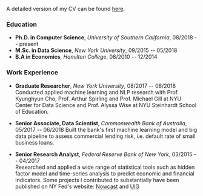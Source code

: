 A detailed version of my CV can be found [here](https://drive.google.com/file/d/1TZFwIWGsDN-o2VStVHz2mQGvdrt5pD18/view?usp=sharing).

### Education
- **Ph.D. in Computer Science**,   _University of Southern California_,   08/2018 -- present <br/>
- **M.Sc. in Data Science**, _New York University_, 09/2015 -- 05/2018
- **B.A in Economics**, _Hamilton College_, 08/2010 -- 12/2014


### Work Experience
- **Graduate Researcher**,     _New York University_,         08/2017 -- 08/2018 <br/>
Conducted applied machine learning and NLP research with Prof. Kyunghyun Cho, Prof. Arthur Spirling and Prof. Michael Gill at NYU Center for Data Science and Prof. Alyssa Wise at NYU Steinhardt School of Education.

- **Senior Associate, Data Scientist**, _Commonwealth Bank of Australia_, 05/2017 -- 06/2018
Built the bank's first machine learning model and big data pipeline to assess commercial lending risk, i.e. default rate of small business loans.


- **Senior Research Analyst**,   _Federal Reserve Bank of New York_,   03/2015 -- 04/2017 <br/>
Researched and applied a wide range of statistical tools such as hidden factor model and time-series analysis to predict economic and financial indicators. Some projects I contributed to substantially have been published on NY Fed's website: [Nowcast](https://www.newyorkfed.org/research/policy/nowcast) and [UIG](https://www.newyorkfed.org/research/policy/underlying-inflation-gauge)





